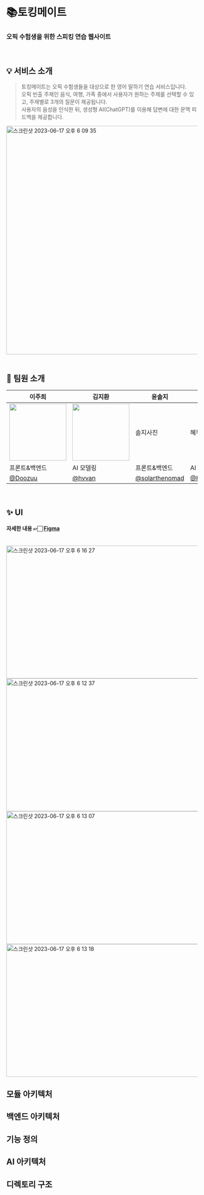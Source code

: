 # 📚토킹메이트
### 오픽 수험생을 위한 스피킹 연습 웹사이트
<br>

## 💡 서비스 소개
> 토킹메이트는 오픽 수험생들을 대상으로 한 영어 말하기 연습 서비스입니다. <br>
> 오픽 빈출 주제인 음식, 여행, 가족 중에서 사용자가 원하는 주제를 선택할 수 있고, 주제별로 3개의 질문이 제공됩니다. <br>
> 사용자의 음성을 인식한 뒤, 생성형 AI(ChatGPT)를 이용해 답변에 대한 문맥 피드백을 제공합니다.
<img width="602" alt="스크린샷 2023-06-17 오후 6 09 35" src="https://github.com/EduTechProjects/.github/assets/104717341/72eac2ca-737a-44dd-b9d5-031e735c35f5">

<br>
<br>

## 👥 팀원 소개
|이주희|김지환|윤솔지|정혜원|김평진|
|---|---|---|---|---|
|<img style="width:150px" src="https://github.com/EduTechProjects/.github/assets/104717341/cda21e5d-5917-4b56-8c38-9418f5993cd6"/>|<img src="https://github.com/EduTechProjects/.github/assets/90609711/18145ac2-fc2f-4414-aeb9-e63fa39e8c2a" width="150" height="150"/>|솔지사진|혜워니 사진|<img src='https://velog.velcdn.com/images/pong_jin/post/20c127b0-e752-439f-ba19-d3a3745ba0c0/image.jpg' style="width:150px">|
|프론트&백엔드|AI 모델링|프론트&백엔드|AI 모델링|AI 모델링|
|[@Doozuu](https://github.com/Doozuu)|[@hvvan](https://github.com/hvvan)|[@solarthenomad](https://github.com/Solarthenomad)|[@Hewon0920](https://github.com/Hyewon0920)|[@pongjin](https://github.com/pongjin)|

<br>

## ✨ UI
#### 자세한 내용 👉🏻 [Figma](https://www.figma.com/file/O4lMX9B1EeOZnWFWzKHMyr/Untitled?type=design&node-id=0-1&t=McqD3OcmqNa5MFzh-0)
<br>
  <img width="550" height="350" alt="스크린샷 2023-06-17 오후 6 16 27" src="https://github.com/EduTechProjects/.github/assets/104717341/0d7bb22d-b9f2-4989-8abf-993f98fda36a">
<img width="550" height="350" alt="스크린샷 2023-06-17 오후 6 12 37" src="https://github.com/EduTechProjects/.github/assets/104717341/098414f5-3db9-4907-8659-6cab6f0bb130">
  <img width="550" height="350" alt="스크린샷 2023-06-17 오후 6 13 07" src="https://github.com/EduTechProjects/.github/assets/104717341/023d95a1-d840-42d3-ada3-fadab4aa46a9">
<img width="550" height="350" alt="스크린샷 2023-06-17 오후 6 13 18" src="https://github.com/EduTechProjects/.github/assets/104717341/080539ca-b09d-4ce9-8194-531ebf8c8f87">


<br>

## 모듈 아키텍처

## 백엔드 아키텍처

## 기능 정의 

## AI 아키텍처

## 디렉토리 구조




